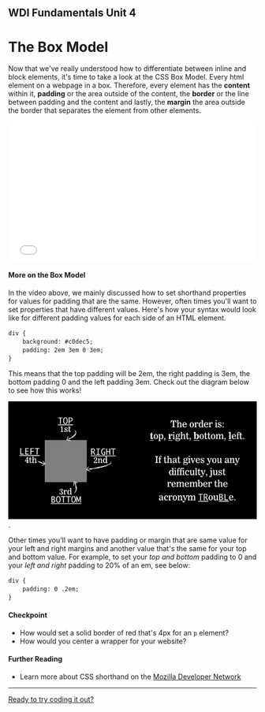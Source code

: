 **WDI Fundamentals Unit 4**
---

# The Box Model

Now that we've really understood how to differentiate between inline and block elements, it's time to take a look at the CSS Box Model. Every html element on a webpage in a box. Therefore, every element has the **content** within it, **padding** or the area outside of the content, the **border** or the line between padding and the content and lastly, the **margin** the area outside the border that separates the element from other elements.

<div class="wistia_responsive_padding" style="padding:56.25% 0 0 0;position:relative;"><div class="wistia_responsive_wrapper" style="height:100%;left:0;position:absolute;top:0;width:100%;"><iframe src="//fast.wistia.net/embed/iframe/4o0byeriss?seo=false&videoFoam=true" allowtransparency="true" frameborder="0" scrolling="no" class="wistia_embed" name="wistia_embed" allowfullscreen mozallowfullscreen webkitallowfullscreen oallowfullscreen msallowfullscreen width="100%" height="100%"></iframe></div></div>
<script src="//fast.wistia.net/assets/external/E-v1.js" async></script>


#### More on the Box Model

In the video above, we mainly discussed how to set shorthand properties for values for padding that are the same. However, often times you'll want to set properties that have different values. Here's how your syntax would look like for different padding values for each side of an HTML element.

```html
div {
	background: #c0dec5;
	padding: 2em 3em 0 3em;
}
```

This means that the top padding will be 2em, the right padding is 3em, the bottom padding 0 and the left padding 3em. Check out the diagram below to see how this works!

![](../assets/elkwebdesign/trouble.png).

Other times you'll want to have padding or margin that are same value for your left and right margins and another value that's the same for your top and bottom value. For example, to set your *top and bottom* padding to 0 and your *left and right* padding to 20% of an em, see below:

```html
div {
	padding: 0 .2em;
}
```

#### Checkpoint
* How would set a solid border of red that's 4px for an `p` element?
* How would you center a wrapper for your website?

#### Further Reading
* Learn more about CSS shorthand on the [Mozilla Developer Network](https://developer.mozilla.org/en-US/docs/Web/CSS/Shorthand_properties)

---


[Ready to try coding it out?](04_exercise.md)
